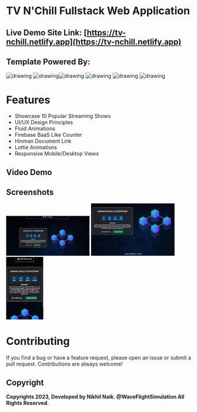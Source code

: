 
#  TV N'Chill Fullstack Web Application
## Live Demo Site Link: [https://tv-nchill.netlify.app](https://tv-nchill.netlify.app) 
## Template Powered By: 
<img src="https://cdn.freebiesupply.com/logos/large/2x/react-1-logo-png-transparent.png" alt="drawing" width="100"/> <img 
src="https://upload.wikimedia.org/wikipedia/commons/thumb/4/4c/Typescript_logo_2020.svg/2048px-Typescript_logo_2020.svg.png" alt="drawing"  width="100"/><img 
src="https://upload.wikimedia.org/wikipedia/commons/thumb/b/b2/Bootstrap_logo.svg/1280px-Bootstrap_logo.svg.png" alt="drawing" height="100" width="117"/> <img 
src="https://firebase.google.com/static/images/brand-guidelines/logo-vertical.png" alt="drawing" width="100"/> <img 
src="https://play-lh.googleusercontent.com/2VNrlf-gc2gUspYuqAe7oijQG9BaaK_0F9DkSqh8gYUqKDzIguBwzEdfY5ms1Olid8w" alt="drawing" width="100"/> <img 
src="https://www.drupal.org/files/project-images/animate.png" alt="drawing"  height="100" width="180"/>  

# Features
- Showcase 10 Popular Streaming Shows
- UI/UX Design Principles
- Fluid Animations
- Firebase BaaS Like Counter
- Hinman Document Link
- Lottie Animations
- Responsive Mobile/Desktop Views

## Video Demo

## Screenshots
<p float="left">
  <img src="https://github.com/nikhilsurfingaus/xrp-ripple-hinman-countdown/blob/master/src/assets/1.jpg" height=45% width=45% />
  <img src="https://github.com/nikhilsurfingaus/xrp-ripple-hinman-countdown/blob/master/src/assets/2.jpg" height=45% width=45% />
  <img src="https://github.com/nikhilsurfingaus/xrp-ripple-hinman-countdown/blob/master/src/assets/3.jpg" height=20% width=20% />
</p>

# Contributing
If you find a bug or have a feature request, please open an issue or submit a pull request. Contributions are always welcome!
## Copyright

**Copyrights 2023, Developed by Nikhil Naik. @WaveFlightSimulation All Rights Reserved.**

